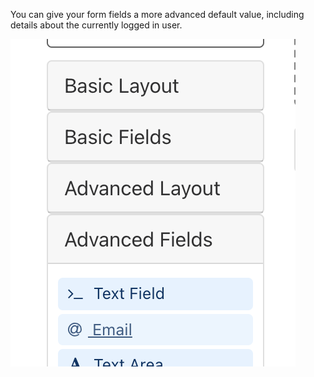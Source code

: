 You can give your form fields a more advanced default value, including details about the currently logged in user.

![](images/custom_default_email_field.png)